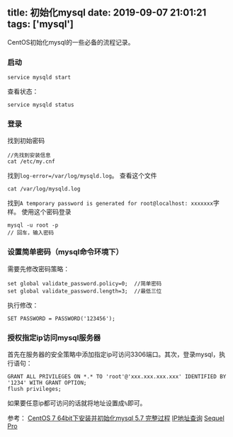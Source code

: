 title: 初始化mysql
date: 2019-09-07 21:01:21
tags: ['mysql']
---
CentOS初始化mysql的一些必备的流程记录。
### 启动
```
service mysqld start
```
查看状态：
```
service mysqld status
```
<!-- more -->
### 登录
找到初始密码
```
//先找到安装信息
cat /etc/my.cnf
```
找到`log-error=/var/log/mysqld.log`。
查看这个文件
```
cat /var/log/mysqld.log
```
找到`A temporary password is generated for root@localhost: xxxxxxx`字样。
使用这个密码登录
```
mysql -u root -p
// 回车，输入密码
```

### 设置简单密码（mysql命令环境下）
需要先修改密码策略：
```
set global validate_password.policy=0;  //简单密码
set global validate_password.length=3;  //最低三位
```
执行修改：
```
SET PASSWORD = PASSWORD('123456');
```

### 授权指定ip访问mysql服务器
首先在服务器的安全策略中添加指定ip可访问3306端口。其次，登录mysql，执行语句：
```
GRANT ALL PRIVILEGES ON *.* TO 'root'@'xxx.xxx.xxx.xxx' IDENTIFIED BY '1234' WITH GRANT OPTION;
flush privileges; 
```
如果要任意ip都可访问的话就将地址设置成`%`即可。

参考：
[CentOS 7 64bit下安装并初始化mysql 5.7 完整过程](https://blog.csdn.net/fanpeizhong/article/details/73557202)
[IP地址查询](http://www.ip138.com/)
[Sequel Pro](https://www.sequelpro.com/)